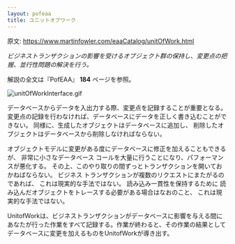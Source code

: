 ```yaml
---
layout: pofeaa
title: ユニットオブワーク
---
```


原文: <https://www.martinfowler.com/eaaCatalog/unitOfWork.html>

*ビジネストランザクションの影響を受けるオブジェクト群の保持し、変更点の把握、並行性問題の解決を行う。*

解説の全文は『PofEAA』 **184** ページを参照。

![unitOfWorkInterface.gif](https://www.martinfowler.com/eaaCatalog/unitOfWorkInterface.gif)

データベースからデータを入出力する際、変更点を記録することが重要となる。
変更点の記録を行わなければ、データベースにデータを正しく書き込むことができない。
同様に、生成したオブジェクトはデータベースに追加し、
削除したオブジェクトはデータベースから削除しなければならない。

オブジェクトモデルに変更がある度にデータベースに修正を加えることもできるが、
非常に小さなデータベース
コールを大量に行うことになり、パフォーマンスが悪化する。
その上、このやり取りの間ずっとトランザクションを開いておかねばならない。
ビジネス トランザクションが複数のリクエストにまたがるのであれば、
これは現実的な手法ではない。 読み込み一貫性を保持するために
読み込んだオブジェクトをトレースする必要がある場合はなおのこと、
これは現実的な手法ではない。

UnitofWorkは、ビジネストランザクションがデータベースに影響を与える間にあなたが行った作業をすべて記録する。作業が終わると、その作業の結果としてデータベースに変更を加えるものをUnitofWorkが導き出す。
